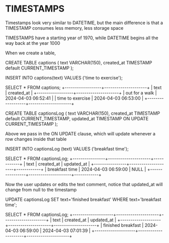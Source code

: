 # TIMESTAMPS 

Timestamps look very similar to DATETIME, but the main difference is that a TIMESTAMP consumes less memory, less storage space

TIMESTAMPS have a starting year of 1970, while DATETIME begins all the way back at the year 1000

When we create a table, 

CREATE TABLE captions (
    text VARCHAR(150),
    created_at TIMESTAMP default CURRENT_TIMESTAMP
);

INSERT INTO captions(text) VALUES ('time to exercise');

SELECT * FROM captions;
+------------------+---------------------+
| text             | created_at          |
+------------------+---------------------+
| out for a walk   | 2024-04-03 06:52:41 |
| time to exercise | 2024-04-03 06:53:00 |
+------------------+---------------------+

CREATE TABLE captionsLog (
    text VARCHAR(150),
    created_at TIMESTAMP default CURRENT_TIMESTAMP,
    updated_at TIMESTAMP ON UPDATE CURRENT_TIMESTAMP
);

Above we pass in the ON UPDATE clause, which will update whenever a row changes inside that table

INSERT INTO captionsLog (text) VALUES ('breakfast time');

SELECT * FROM captionsLog;
+----------------+---------------------+------------+
| text           | created_at          | updated_at |
+----------------+---------------------+------------+
| breakfast time | 2024-04-03 06:59:00 | NULL       |
+----------------+---------------------+------------+

Now the user updates or edits the text comment, notice that updated_at will change from null to the timestamp

UPDATE captionsLog SET text='finished breakfast' WHERE text='breakfast time';

SELECT * FROM captionsLog;
+--------------------+---------------------+---------------------+
| text               | created_at          | updated_at          |
+--------------------+---------------------+---------------------+
| finished breakfast | 2024-04-03 06:59:00 | 2024-04-03 07:01:39 |
+--------------------+---------------------+---------------------+
